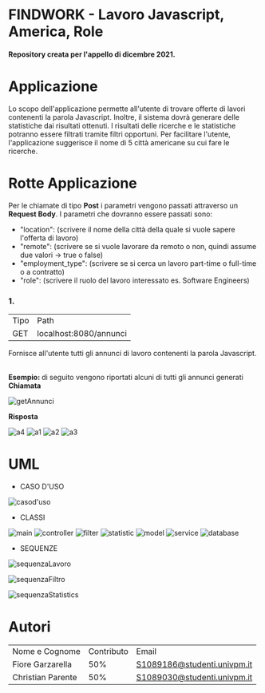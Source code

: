 # FINDWORK - Lavoro Javascript, America, Role  
<h4>Repository creata per l'appello di dicembre 2021.</h4>

# Applicazione

<p>
Lo scopo dell'applicazione permette all'utente di trovare offerte di lavori contenenti la parola Javascript.              
Inoltre, il sistema dovrà generare delle statistiche dai risultati ottenuti.                     
I risultati delle ricerche e le statistiche potranno essere filtrati tramite filtri opportuni.              
Per facilitare l'utente, l'applicazione suggerisce il nome di 5 città americane su cui fare le ricerche.  

</p>

# Rotte Applicazione

<p>
Per le chiamate di tipo <b>Post</b> i parametri vengono passati attraverso un <b>Request Body</b>.                       
I parametri che dovranno essere passati sono:
<ul>
  <li>"location": (scrivere il nome della città della quale si vuole sapere l'offerta di lavoro)</li>

<li>"remote": (scrivere se si vuole lavorare da remoto o non, quindi assume due valori -> true o false)</li>

  <li>"employment_type": (scrivere se si cerca un lavoro part-time o full-time o a contratto)</li>

  <li>"role": (scrivere il ruolo del lavoro interessato es. Software Engineers)</li>
</ul>

<h3>1.</h3>
<table>
  <tr><td>Tipo</td><td>Path</td></tr>
  <tr><td>GET</td><td>localhost:8080/annunci</td></tr>
</table>

Fornisce all'utente tutti gli annunci di lavoro contenenti la parola Javascript.

<br><b>Esempio: </b> di seguito vengono riportati alcuni di tutti gli annunci generati</br>
<b>Chiamata</b>

![getAnnunci](https://user-images.githubusercontent.com/67264863/144684584-120734f6-8c60-4798-a9a6-a7b30f4a2366.png)

<b>Risposta</b>

![a4](https://user-images.githubusercontent.com/67264863/144684596-746a003e-99e8-4f43-8caf-c9bec6571192.png)
![a1](https://user-images.githubusercontent.com/67264863/144684597-ad22b6f2-6512-4e15-b148-99894a199f43.png)
![a2](https://user-images.githubusercontent.com/67264863/144684598-bb73d940-9393-4dba-b0c7-84cc7758af8f.png)
![a3](https://user-images.githubusercontent.com/67264863/144684600-156cbca0-a4f0-4a10-8606-0a149b49c80e.png)

</p>

# UML

<ul><li>CASO D'USO</li></ul>

![casod'uso](https://user-images.githubusercontent.com/67264863/144681628-93a3b475-ead9-4df3-84ec-35531db9cc74.png)

<ul><li>CLASSI</li></ul>

![main](https://user-images.githubusercontent.com/67264863/144682982-731ac431-a9be-4a72-a16d-db4be3a65c5c.png)
![controller](https://user-images.githubusercontent.com/67264863/144683000-eefb1815-e134-4a75-aebe-e2ed89021232.png)
![filter](https://user-images.githubusercontent.com/67264863/144683009-61b7558c-4da7-4aa4-934a-95c95f2123a8.png)
![statistic](https://user-images.githubusercontent.com/67264863/144683016-f38e23c2-704e-4349-aa55-0e4a4fa218ce.png)
![model](https://user-images.githubusercontent.com/67264863/144683091-ac9adac3-d2bf-4ac2-82f8-6c0f1039e8b8.png)
![service](https://user-images.githubusercontent.com/67264863/144683099-01c0afb1-78fc-4b23-a0b9-02350a315e3f.png)
![database](https://user-images.githubusercontent.com/67264863/144683106-4dc470a7-420c-41bf-88b7-7cd760e2e7bd.png)

<ul><li>SEQUENZE</li></ul>

![sequenzaLavoro](https://user-images.githubusercontent.com/67264863/144681853-25756916-e45a-4d4f-8636-b57ec1e83a2f.png)

![sequenzaFiltro](https://user-images.githubusercontent.com/67264863/144681845-2d8348de-cad4-4087-a513-778614c42010.png)

![sequenzaStatistics](https://user-images.githubusercontent.com/67264863/144681858-76b0bf77-8bdd-4b3f-adf6-c6fb2cdc93d8.png)

# Autori

<table>
<tr><td>Nome e Cognome</td><td>Contributo</td><td>Email</td></tr>
<tr><td>Fiore Garzarella</td><td>50%</td><td><a href="S1089186@studenti.univpm.it">S1089186@studenti.univpm.it</a></td></tr>
<tr><td>Christian Parente</td><td>50%</td><td><a href="S1089030@studenti.univpm.it">S1089030@studenti.univpm.it</a></td></tr>
</table>

